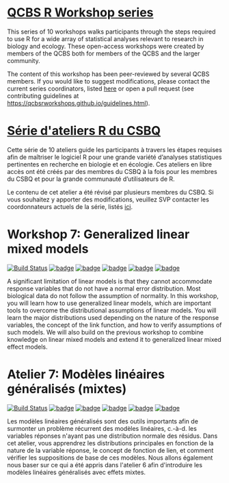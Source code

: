 # [QCBS R Workshop series](https://wiki.qcbs.ca/r)

This series of 10 workshops walks participants through the steps required to use R for a wide array of statistical analyses relevant to research in biology and ecology. These open-access workshops were created by members of the QCBS both for members of the QCBS and the larger community.

The content of this workshop has been peer-reviewed by several QCBS members. If you would like to suggest modifications, please contact the current series coordinators, listed [here](https://wiki.qcbs.ca/r) or open a pull request (see contributing guidelines at https://qcbsrworkshops.github.io/guidelines.html).

# [Série d'ateliers R du CSBQ](https://wiki.qcbs.ca/r)

Cette série de 10 ateliers guide les participants à travers les étapes requises afin de maîtriser le logiciel R pour une grande variété d’analyses statistiques pertinentes en recherche en biologie et en écologie. Ces ateliers en libre accès ont été créés par des membres du CSBQ à la fois pour les membres du CSBQ et pour la grande communauté d’utilisateurs de R.

Le contenu de cet atelier a été révisé par plusieurs membres du CSBQ. Si vous souhaitez y apporter des modifications, veuillez SVP contacter les coordonnateurs actuels de la série, listés [ici](https://wiki.qcbs.ca/r).

# Workshop 7: Generalized linear mixed models
[![Build Status](https://img.shields.io/travis/QCBSRworkshops/workshop07/dev?style=flat-square&logo=travis)](https://travis-ci.org/QCBSRworkshops/workshop07)
[![badge](https://img.shields.io/static/v1?style=flat-square&label=repo&message=dev&color=6f42c1&logo=github)](https://github.com/QCBSRworkshops/workshop07)
[![badge](https://img.shields.io/static/v1?style=flat-square&label=wiki&message=07&logo=wikipedia)](https://wiki.qcbs.ca/r_workshop7)
[![badge](https://img.shields.io/static/v1?style=flat-square&label=Slides&message=07&color=red&logo=html5)](https://qcbsrworkshops.github.io/workshop07/workshop07-en/workshop07-en.html)
[![badge](https://img.shields.io/static/v1?style=flat-square&label=Slides&message=07&color=red&logo=adobe-acrobat-reader)](https://qcbsrworkshops.github.io/workshop07/workshop07-en/workshop07-en.pdf)
[![badge](https://img.shields.io/static/v1?style=flat-square&label=script&message=07&color=2a50b8&logo=r)](https://qcbsrworkshops.github.io/workshop07/workshop07-en/workshop07-en.R)

A significant limitation of linear models is that they cannot accommodate
response variables that do not have a normal error distribution. Most biological
data do not follow the assumption of normality. In this workshop, you will learn
how to use generalized linear models, which are important tools to overcome the
distributional assumptions of linear models. You will learn the major
distributions used depending on the nature of the response variables, the
concept of the link function, and how to verify assumptions of such models. We
will also build on the previous workshop to combine knowledge on linear mixed
models and extend it to generalized linear mixed effect models.


# Atelier 7: Modèles linéaires généralisés (mixtes)
[![Build Status](https://img.shields.io/travis/QCBSRworkshops/workshop07/dev?style=flat-square&logo=travis)](https://travis-ci.org/QCBSRworkshops/workshop07)
[![badge](https://img.shields.io/static/v1?style=flat-square&label=repo&message=dev&color=6f42c1&logo=github)](https://github.com/QCBSRworkshops/workshop07)
[![badge](https://img.shields.io/static/v1?style=flat-square&label=wiki&message=07&logo=wikipedia)](https://wiki.qcbs.ca/r_atelier7)
[![badge](https://img.shields.io/static/v1?style=flat-square&label=Diapos&message=07&color=red&logo=html5)](https://qcbsrworkshops.github.io/workshop07/workshop07-fr/workshop07-fr.html)
[![badge](https://img.shields.io/static/v1?style=flat-square&label=Diapos&message=07&color=red&logo=adobe-acrobat-reader)](https://qcbsrworkshops.github.io/workshop07/workshop07-fr/workshop07-fr.pdf)
[![badge](https://img.shields.io/static/v1?style=flat-square&label=script&message=07&color=2a50b8&logo=r)](https://qcbsrworkshops.github.io/workshop07/workshop07-fr/workshop07-fr.R)

Les modèles linéaires généralisés sont des outils importants afin de surmonter
un problème récurrent des modèles linéaires, c.-à-d. les variables réponses
n'ayant pas une distribution normale des résidus. Dans cet atelier, vous
apprendrez les distributions principales en fonction de la nature de la variable
réponse, le concept de fonction de lien, et comment vérifier les suppositions de
base de ces modèles. Nous allons également nous baser sur ce qui a été appris
dans l'atelier 6 afin d'introduire les modèles linéaires généralisés avec
effets mixtes.